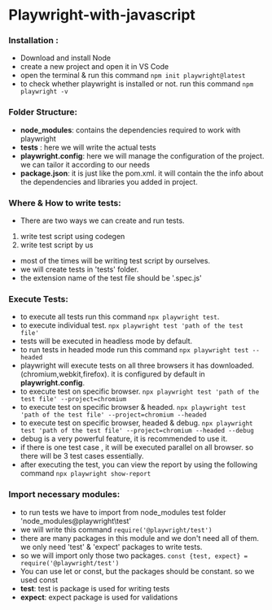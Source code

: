 # Playwright-with-javascript

### Installation :
* Download and install Node
* create a new project and open it in VS Code
* open the terminal & run this command `npm init playwright@latest`
* to check whether playwright is installed or not. run this command `npm playwright -v`


### Folder Structure:
* **node_modules**: contains the dependencies required to work with playwright
* **tests** : here we will write the actual tests
* **playwright.config**: here we will manage the configuration of the project. we can tailor it according to our needs
* **package.json**: it is just like the pom.xml. it will contain the the info about the dependencies and libraries you added in project.


### Where & How to write tests:
* There are two ways we can create and run tests.
1) write test script using codegen 
2) write test script by us

* most of the times will be writing test script by ourselves.
* we will create tests in 'tests' folder.
* the extension name of the test file should be '.spec.js'


### Execute Tests:
* to execute all tests run this command `npx playwright test`.
* to execute individual test. `npx playwright test 'path of the test file'`
* tests will be executed in headless mode by default.
* to run tests in headed mode run this command `npx playwright test --headed`
* playwright will execute tests on all three browsers it has downloaded. (chromium,webkit,firefox). it is configured by default in **playwright.config**.
* to execute test on specific browser. `npx playwright test 'path of the test file' --project=chromium`
* to execute test on specific browser & headed. `npx playwright test 'path of the test file' --project=chromium --headed`
* to execute test on specific browser, headed & debug. `npx playwright test 'path of the test file' --project=chromium --headed --debug`
* debug is a very powerful feature, it is recommended to use it.
* if there is one test case , it will be executed parallel on all browser. so there will be 3 test cases essentially.
* after executing the test, you can view the report by using the following command `npx playwright show-report`


### Import necessary modules:
* to run tests we have to import from node_modules test folder 'node_modules\@playwright\test'
* we will write this command `require('@playwright/test')`
* there are many packages in this module and we don't need all of them. we only need 'test' & 'expect' packages to write tests.
* so we will import only those two packages. `const {test, expect} = require('@playwright/test')`
* You can use let or const, but the packages should be constant. so we used const
* **test**: test is package is used for writing tests
* **expect**: expect package is used for validations
